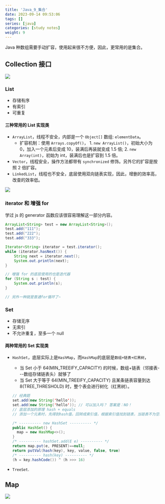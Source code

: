 ```yaml
---
title: 'Java_9_集合'
date: 2023-09-14 09:53:06
tags: []
series: [java]
categories: [study notes]
weight: 9
---
```


Java 种数组需要手动扩容，使用起来很不方便，因此，更常用的是集合。

## Collection 接口

![](https://cdn.jsdelivr.net/gh/yokiizx/picgo@main/img/202309161520534.png)

### List

- 存储有序
- 有索引
- 可重复

#### 三种常用的 List 实现类

- `ArrayList`，线程不安全，内部是一个 `Object[]` 数组: `elementData`。
  - 扩容机制：使用 `Arrays.copyOf()`， 1. `new ArrayList()`，初始大小为 0，加入一个元素后变成 10，装满后再装就变成 1.5 倍; 2. `new Array(int)`，初始为 int，装满后也是扩容到 1.5 倍。
- `Vector`，线程安全，操作方法都带有 `synchronized` 修饰。另外它的扩容是按照 2 倍扩容。
- `LinkedList`，线程也不安全，底层使用双向链表实现，因此，增删的效率高，改查的效率低。

![](https://cdn.jsdelivr.net/gh/yokiizx/picgo@main/img/202310072214653.png)

### iterator 和 增强 for

学过 js 的 generator 函数应该很容易理解这一部分内容。

```java
ArrayList<String> test = new ArrayList<String>();
test.add("111");
test.add("222");
test.add("333");

Iterator<String> iterator = test.iterator();
while (iterator.hasNext()) {
    String next = iterator.next();
    System.out.println(next);
}

// 增强 for 的底层使用的也是迭代器
for (String s : test) {
    System.out.println(s);
}

// 另外一种就是普通for循环了~
```

### Set

- 存储无序
- 无索引
- 不允许重复，至多一个 null

#### 两种常用的 Set 实现类

- `HashSet`，底层实际上是`HashMap`，而`HashMap`的底层是`数组+链表+红黑树`，

  - 当 Set 小于 64(MIN_TREEIFY_CAPACITY) 的时候，数组+链表（邻接表---数组存储链表头）就够了
  - 当 Set 大于等于 64(MIN_TREEIFY_CAPACITY) 且某条链表容量到达 8(TREE_THRESHOLD) 时，整个表会进行树化（红黑树）。

  ```java
  // 经典题
  set.add(new String('hello'));
  set.add(new String('hello')); // 可以加入吗？ 答案是：NO！
  // 底层添加的原理 hash + equals
  // 添加一个元素时，先得到hash值，回转成索引值，根据索引值找到链表，当链表不为空时，调用 equals 方法进行比较，如果相同就放弃添加。String的equals是比较字符串内容，所以上述不能添加进去。

  /* ---------- new HashSet ---------- */
  public HashSet() {
    map = new HashMap<>();
  }
  /* ---------- hashSet.add(E e) ---------- */
  return map.put(e, PRESENT)==null;
  return putVal(hash(key), key, value, false, true)
  /* ---------- hash(key) ---------- */
  (h = key.hashCode()) ^ (h >>> 16)
  ```

- `TreeSet`.

## Map

![](https://cdn.jsdelivr.net/gh/yokiizx/picgo@main/img/202309161519964.png)

